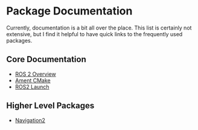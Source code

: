 # Package Documentation

Currently, documentation is a bit all over the place. This list is certainly
not extensive, but I find it helpful to have quick links to the frequently
used packages.

## Core Documentation

 * [ROS 2 Overview](https://index.ros.org/doc/ros2/)
 * [Ament CMake](https://index.ros.org/doc/ros2/Tutorials/Ament-CMake-Documentation/)
 * [ROS2 Launch](https://github.com/ros2/launch/blob/master/launch/doc/source/architecture.rst)

## Higher Level Packages

 * [Navigation2](https://navigation.ros.org/)
